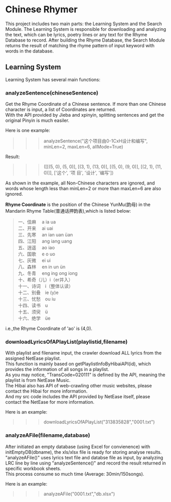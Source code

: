 # Chinese Rhymer
This project includes two main parts: the Learning System and the Search Module.
The Learning System is responsible for downloading and analyzing the text, which can be lyrics, poetry lines or any text for the Rhyme Database to record. 
After building the Rhyme Database, the Search Module returns the result of matching the rhyme pattern of input keyword with words in the database.

## Learning System
Learning System has several main functions:
### analyzeSentence(chineseSentence)
Get the Rhyme Coordinate of a Chinese sentence. If more than one Chinese character is input, a list of Coordinates are returned.<br>
With the API provided by Jieba and xpinyin, splitting sentences and get the original Pinyin is much easiler.<br>

Here is one example:

>>>analyzeSentence("这个项目由0-1CxH设计和编写", minLen=2, maxLen=6, allMode=True)  


Result:
>>>([[(5, 0), (5, 0)], [(3, 1), (13, 0)], [(5, 0), (9, 0)], [(2, 1), (11, 0)]], ['这个', '项 目', '设计', '编写'])



As shown in the example, all Non-Chinese characters are ignored, and words whose length less than minLen=2 or more than maxLen=6 are also ignored.<br>

**Rhyme Coordinate** is the position of the Chinese YunMu(韵母) in the Mandarin Rhyme Table(普通话押韵表),which is listed below:

>一、佳麻　 a ia ua　　<br>
二、开来　 ai uai　　　　<br>
三、先寒　 an ian uan üan <br>
四、江阳　 ang iang uang　<br>
五、逍遥　 ao iao　<br>
六、国歌　 e o uo　　　<br>
七、灰微　 ei ui　　　<br>
八、森林　 en in un ün　<br>
九、冬青　 eng ing ong iong   <br>
十、希奇（儿）i（er并入）　<br>
十一、诗词　i（整体认读）<br>
十二、别叠　ie (y)e 　<br>
十三、忧愁　ou iu　　　<br>
十四、读书　u　　<br>
十五、须臾　ü　　　<br>
十六、绝学　üe     <br>


i.e.,the Rhyme Coordinate of 'ao' is (4,0).


### downloadLyricsOfAPlayList(playlistid,filename)
With playlist and filename input, the crawler download ALL lyrics from the assigned NetEase playlist.<br>
This function is mainly based on getPlaylistInfoByHibaiAPI(id), which provides the information of all songs in a playlist. <br>
As you may notice, "TransCode=020111" is defined by the API, meaning the playlist is from NetEase Music.<br>
The Hibai also has API of web-crawling other music websites, please contact the Hibai for more information. <br>
And my src code includes the API provided by NetEase itself, please contact the NetEase for more information.<br>

Here is an example:

>>> downloadLyricsOfAPlayList("313835828","0001.txt")


### analyzeAFile(filename,database)
After initiated an empty database (using Excel for convienence) with initEmptyDB(dbname), the xls/xlsx file is ready for storing analyse results. <br>
"analyzeAFile()" uses lyrics text file and databse file as input, by analyzing LRC line by line using "analyzeSentence()" and record the result returned in specific workbook sheets.<br>
This process consume so much time (Average: 30min/150songs).


Here is an example:

>>> analyzeAFile("0001.txt","db.xlsx")
